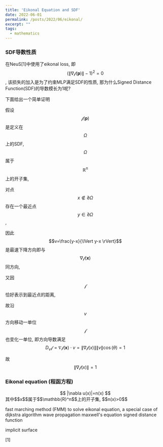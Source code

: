 ```yaml
---
title: 'Eikonal Equation and SDF'
date: 2022-06-01
permalink: /posts/2022/06/eikonal/
excerpt: ""
tags:
  - mathematics
---
```


### SDF导数性质
在NeuS[1]中使用了eikonal loss, 即$$(\lVert\nabla\mathcal{f}(\mathbf{p})\rVert-1)^2=0$$, 该损失的加入是为了约束MLP满足SDF的性质, 那为什么Signed Distance Function(SDF)的导数模长为1呢?

下面给出一个简单证明

假设$$\mathcal{f}(\mathbf{p})$$是定义在$$\Omega$$上的SDF, $$\Omega$$属于$$\mathbb{R}^n$$上的开子集,

对点$$x\notin\partial\Omega$$存在一个最近点$$y\in\partial\Omega$$,  

因此$$v=\frac{y-x}{\lVert y-x \rVert}$$是最速下降方向即与$$\nabla\mathcal{f}(\mathbf{x})$$同方向,  

又因$$\mathcal{f}$$恰好表示到最近点的距离,  

故沿$$v$$方向移动一单位$$\mathcal{f}$$也变化一单位, 即方向导数满足$$D_v\mathcal{f}=\nabla\mathcal{f}(\mathbf{x})\cdot v=\lVert\nabla\mathcal{f}(x)\rVert \lVert v \rVert \cos(\theta)=1$$

故$$\lVert\nabla\mathcal{f}(x)\rVert=1$$

### Eikonal equation (程函方程)
<center>$$ |\nabla u(x)|=n(x) $$</center>
其中$$x$$属于$$\mathbb{R}^n$$上的开子集, $$n(x)>0$$


fast marching method (FMM) to solve eikonal equation, a special case of dijkstra algorithm
wave propagation
maxwell's equation
signed distance function

implicit surface


[1] 